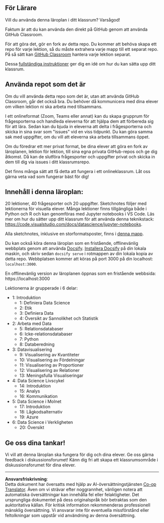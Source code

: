 <!--
CO_OP_TRANSLATOR_METADATA:
{
  "original_hash": "f7440be10c17a8a9262713af3d2818a9",
  "translation_date": "2025-09-06T19:57:32+00:00",
  "source_file": "for-teachers.md",
  "language_code": "sv"
}
-->
## För Lärare

Vill du använda denna läroplan i ditt klassrum? Varsågod!

Faktum är att du kan använda den direkt på GitHub genom att använda GitHub Classroom.

För att göra det, gör en fork av detta repo. Du kommer att behöva skapa ett repo för varje lektion, så du måste extrahera varje mapp till ett separat repo. På så sätt kan [GitHub Classroom](https://classroom.github.com/classrooms) hantera varje lektion separat.

Dessa [fullständiga instruktioner](https://github.blog/2020-03-18-set-up-your-digital-classroom-with-github-classroom/) ger dig en idé om hur du kan sätta upp ditt klassrum.

## Använda repot som det är

Om du vill använda detta repo som det är, utan att använda GitHub Classroom, går det också bra. Du behöver då kommunicera med dina elever om vilken lektion ni ska arbeta med tillsammans.

I ett onlineformat (Zoom, Teams eller annat) kan du skapa grupprum för frågesporterna och handleda eleverna för att hjälpa dem att förbereda sig för att lära. Sedan kan du bjuda in eleverna att delta i frågesporterna och skicka in sina svar som "issues" vid en viss tidpunkt. Du kan göra samma sak med uppgifter, om du vill att eleverna ska arbeta tillsammans öppet.

Om du föredrar ett mer privat format, be dina elever att göra en fork av läroplanen, lektion för lektion, till sina egna privata GitHub-repos och ge dig åtkomst. Då kan de slutföra frågesporter och uppgifter privat och skicka in dem till dig via issues i ditt klassrumsrepo.

Det finns många sätt att få detta att fungera i ett onlineklassrum. Låt oss gärna veta vad som fungerar bäst för dig!

## Innehåll i denna läroplan:

20 lektioner, 40 frågesporter och 20 uppgifter. Sketchnotes följer med lektionerna för visuella elever. Många lektioner finns tillgängliga både i Python och R och kan genomföras med Jupyter notebooks i VS Code. Läs mer om hur du sätter upp ditt klassrum för att använda denna teknikstack: https://code.visualstudio.com/docs/datascience/jupyter-notebooks.

Alla sketchnotes, inklusive en storformatsposter, finns i [denna mapp](../../sketchnotes).

Du kan också köra denna läroplan som en fristående, offlinevänlig webbplats genom att använda [Docsify](https://docsify.js.org/#/). [Installera Docsify](https://docsify.js.org/#/quickstart) på din lokala maskin, och skriv sedan `docsify serve` i rotmappen av din lokala kopia av detta repo. Webbplatsen kommer att köras på port 3000 på din localhost: `localhost:3000`.

En offlinevänlig version av läroplanen öppnas som en fristående webbsida: https://localhost:3000

Lektionerna är grupperade i 6 delar:

- 1: Introduktion
    - 1: Definiera Data Science
    - 2: Etik
    - 3: Definiera Data
    - 4: Översikt av Sannolikhet och Statistik
- 2: Arbeta med Data
    - 5: Relationsdatabaser
    - 6: Icke-relationsdatabaser
    - 7: Python
    - 8: Databeredning
- 3: Datavisualisering
    - 9: Visualisering av Kvantiteter
    - 10: Visualisering av Fördelningar
    - 11: Visualisering av Proportioner
    - 12: Visualisering av Relationer
    - 13: Meningsfulla Visualiseringar
- 4: Data Science Livscykel
    - 14: Introduktion
    - 15: Analys
    - 16: Kommunikation
- 5: Data Science i Molnet
    - 17: Introduktion
    - 18: Lågkodsalternativ
    - 19: Azure
- 6: Data Science i Verkligheten
    - 20: Översikt

## Ge oss dina tankar!

Vi vill att denna läroplan ska fungera för dig och dina elever. Ge oss gärna feedback i diskussionsforumet! Känn dig fri att skapa ett klassrumsområde i diskussionsforumet för dina elever.

---

**Ansvarsfriskrivning**:  
Detta dokument har översatts med hjälp av AI-översättningstjänsten [Co-op Translator](https://github.com/Azure/co-op-translator). Även om vi strävar efter noggrannhet, vänligen notera att automatiska översättningar kan innehålla fel eller felaktigheter. Det ursprungliga dokumentet på dess originalspråk bör betraktas som den auktoritativa källan. För kritisk information rekommenderas professionell mänsklig översättning. Vi ansvarar inte för eventuella missförstånd eller feltolkningar som uppstår vid användning av denna översättning.